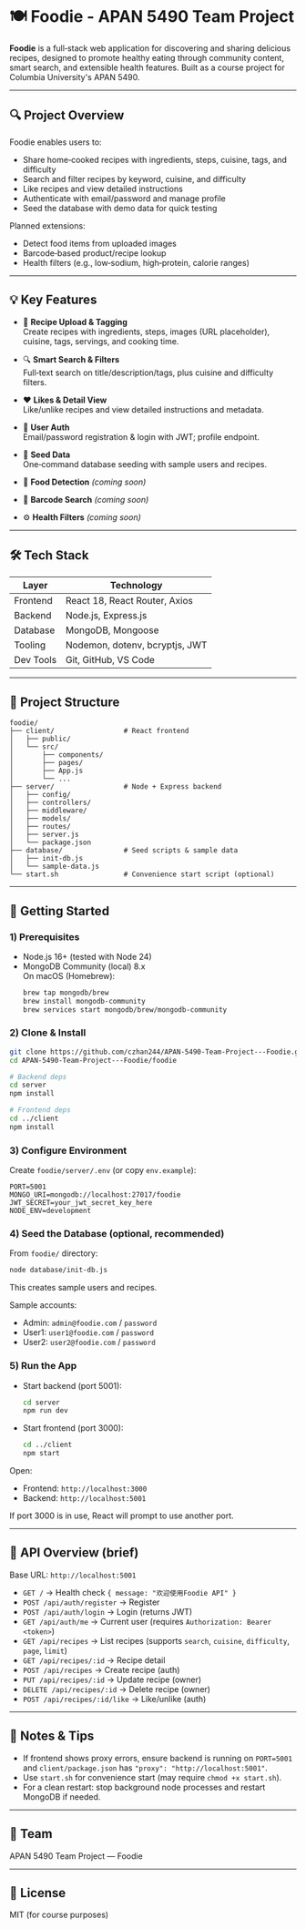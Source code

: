# 🍽️ Foodie - APAN 5490 Team Project

**Foodie** is a full‑stack web application for discovering and sharing delicious recipes, designed to promote healthy eating through community content, smart search, and extensible health features. Built as a course project for Columbia University's APAN 5490.

---

## 🔍 Project Overview

Foodie enables users to:
- Share home‑cooked recipes with ingredients, steps, cuisine, tags, and difficulty
- Search and filter recipes by keyword, cuisine, and difficulty
- Like recipes and view detailed instructions
- Authenticate with email/password and manage profile
- Seed the database with demo data for quick testing

Planned extensions:
- Detect food items from uploaded images
- Barcode‑based product/recipe lookup
- Health filters (e.g., low‑sodium, high‑protein, calorie ranges)

---

## 💡 Key Features

- 🧾 **Recipe Upload & Tagging**  
  Create recipes with ingredients, steps, images (URL placeholder), cuisine, tags, servings, and cooking time.

- 🔍 **Smart Search & Filters**  
  Full‑text search on title/description/tags, plus cuisine and difficulty filters.

- ❤️ **Likes & Detail View**  
  Like/unlike recipes and view detailed instructions and metadata.

- 👤 **User Auth**  
  Email/password registration & login with JWT; profile endpoint.

- 🧪 **Seed Data**  
  One‑command database seeding with sample users and recipes.

- 📸 **Food Detection** *(coming soon)*

- 🔗 **Barcode Search** *(coming soon)*

- ⚙️ **Health Filters** *(coming soon)*

---

## 🛠️ Tech Stack

| Layer        | Technology                          |
|--------------|--------------------------------------|
| Frontend     | React 18, React Router, Axios        |
| Backend      | Node.js, Express.js                  |
| Database     | MongoDB, Mongoose                    |
| Tooling      | Nodemon, dotenv, bcryptjs, JWT       |
| Dev Tools    | Git, GitHub, VS Code                 |

---

## 📁 Project Structure

```
foodie/
├── client/                 # React frontend
│   ├── public/
│   └── src/
│       ├── components/
│       ├── pages/
│       ├── App.js
│       └── ...
├── server/                 # Node + Express backend
│   ├── config/
│   ├── controllers/
│   ├── middleware/
│   ├── models/
│   ├── routes/
│   ├── server.js
│   └── package.json
├── database/               # Seed scripts & sample data
│   ├── init-db.js
│   └── sample-data.js
└── start.sh                # Convenience start script (optional)
```

---

## 🚀 Getting Started

### 1) Prerequisites
- Node.js 16+ (tested with Node 24)
- MongoDB Community (local) 8.x  
  On macOS (Homebrew):
  ```bash
  brew tap mongodb/brew
  brew install mongodb-community
  brew services start mongodb/brew/mongodb-community
  ```

### 2) Clone & Install
```bash
git clone https://github.com/czhan244/APAN-5490-Team-Project---Foodie.git
cd APAN-5490-Team-Project---Foodie/foodie

# Backend deps
cd server
npm install

# Frontend deps
cd ../client
npm install
```

### 3) Configure Environment
Create `foodie/server/.env` (or copy `env.example`):
```env
PORT=5001
MONGO_URI=mongodb://localhost:27017/foodie
JWT_SECRET=your_jwt_secret_key_here
NODE_ENV=development
```

### 4) Seed the Database (optional, recommended)
From `foodie/` directory:
```bash
node database/init-db.js
```
This creates sample users and recipes.

Sample accounts:
- Admin: `admin@foodie.com` / `password`
- User1: `user1@foodie.com` / `password`
- User2: `user2@foodie.com` / `password`

### 5) Run the App
- Start backend (port 5001):
  ```bash
  cd server
  npm run dev
  ```
- Start frontend (port 3000):
  ```bash
  cd ../client
  npm start
  ```

Open:
- Frontend: `http://localhost:3000`
- Backend: `http://localhost:5001`

If port 3000 is in use, React will prompt to use another port.

---

## 🔌 API Overview (brief)

Base URL: `http://localhost:5001`

- `GET /` → Health check `{ message: "欢迎使用Foodie API" }`
- `POST /api/auth/register` → Register
- `POST /api/auth/login` → Login (returns JWT)
- `GET /api/auth/me` → Current user (requires `Authorization: Bearer <token>`)
- `GET /api/recipes` → List recipes (supports `search`, `cuisine`, `difficulty`, `page`, `limit`)
- `GET /api/recipes/:id` → Recipe detail
- `POST /api/recipes` → Create recipe (auth)
- `PUT /api/recipes/:id` → Update recipe (owner)
- `DELETE /api/recipes/:id` → Delete recipe (owner)
- `POST /api/recipes/:id/like` → Like/unlike (auth)

---

## 🧭 Notes & Tips
- If frontend shows proxy errors, ensure backend is running on `PORT=5001` and `client/package.json` has `"proxy": "http://localhost:5001"`.
- Use `start.sh` for convenience start (may require `chmod +x start.sh`).
- For a clean restart: stop background node processes and restart MongoDB if needed.

---

## 👥 Team
APAN 5490 Team Project — Foodie

---

## 📄 License
MIT (for course purposes) 

